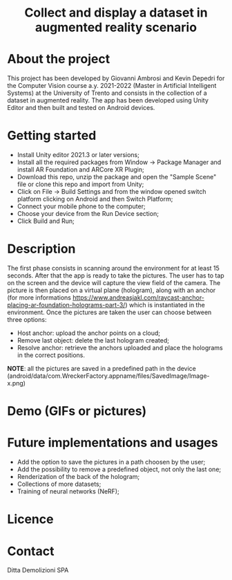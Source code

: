 # <p align="center">Collect and display a dataset in augmented reality scenario</p>

# About the project

This project has been developed by Giovanni Ambrosi and Kevin Depedri for the Computer Vision course a.y. 2021-2022 (Master in Artificial Intelligent Systems) at the University of Trento and consists in the collection of a dataset in augmented reality.
The app has been developed using Unity Editor and then built and tested on Android devices.  


# Getting started

* Install Unity editor 2021.3 or later versions;
* Install all the required packages from Window -> Package Manager and install AR Foundation and ARCore XR Plugin; 
* Download this repo, unzip the package and open the "Sample Scene" file or clone this repo and import from Unity;
* Click on File -> Build Settings and from the window opened switch platform clicking on Android and then Switch Platform;
* Connect your mobile phone to the computer;
* Choose your device from the Run Device section;
* Click Build and Run;

# Description
The first phase consists in scanning around the environment for at least 15 seconds. After that the app is ready to take the pictures.
The user has to tap on the screen and the device will capture the view field of the camera.  The picture is then placed on a virtual plane (hologram), along with an anchor (for more informations https://www.andreasjakl.com/raycast-anchor-placing-ar-foundation-holograms-part-3/) which is instantiated in the environment.
Once the pictures are taken the user can choose between three options: 
* Host anchor: upload the anchor points on a cloud;
* Remove last object: delete the last hologram created;
* Resolve anchor: retrieve the anchors uploaded and place the holograms in the correct positions.

**NOTE**: all the pictures are saved in a predefined path in the device (android/data/com.WreckerFactory.appname/files/SavedImage/Image-x.png)


# Demo (GIFs or pictures)

# Future implementations and usages
* Add the option to save the pictures in a path choosen by the user;
* Add the possibility to remove a predefined object, not only the last one;
* Renderization of the back of the hologram;
* Collections of more datasets;
* Training of neural networks (NeRF);



# Licence

# Contact
Ditta Demolizioni SPA
